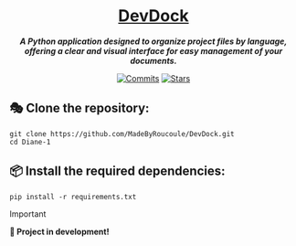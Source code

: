 <div align="center">
  
# [DevDock]
***A Python application designed to organize project files by language, <br>offering a clear and visual interface for easy management of your documents.***

[![Commits](https://img.shields.io/github/commit-activity/t/MadeByRoucoule/DevDock)](https://github.com/MadeByRoucoule/DevDock/commits/main/)
[![Stars](https://img.shields.io/github/stars/MadeByRoucoule/DevDock?style=social&label=Stars)](https://github.com/MadeByRoucoule/DevDock)
</div>

## 🎭 Clone the repository:
```
git clone https://github.com/MadeByRoucoule/DevDock.git
cd Diane-1
```

## 📦 Install the required dependencies:
```
pip install -r requirements.txt
```

> [!IMPORTANT]
> **🚀 Project in development!**

[DevDock]: https://github.com/MadeByRoucoule/DevDock